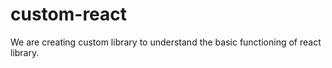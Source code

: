 # custom-react
We are creating custom library to understand  the basic functioning of react library.
